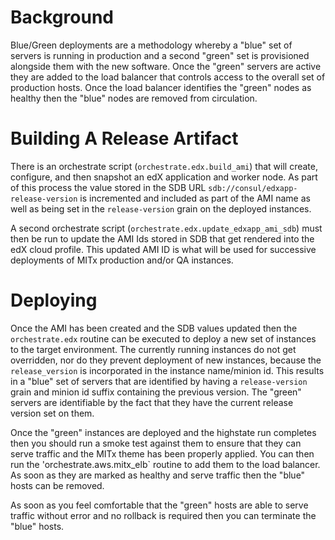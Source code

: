 # Background
Blue/Green deployments are a methodology whereby a "blue" set of servers is running in production and a second "green"
set is provisioned alongside them with the new software. Once the "green" servers are active they are added to the load
balancer that controls access to the overall set of production hosts. Once the load balancer identifies the "green"
nodes as healthy then the "blue" nodes are removed from circulation.

# Building A Release Artifact
There is an orchestrate script (`orchestrate.edx.build_ami`) that will create, configure, and then snapshot an edX
application and worker node. As part of this process the value stored in the SDB URL
`sdb://consul/edxapp-release-version` is incremented and included as part of the AMI name as well as being set in the
`release-version` grain on the deployed instances.

A second orchestrate script (`orchestrate.edx.update_edxapp_ami_sdb`) must then be run to update the AMI Ids stored in
SDB that get rendered into the edX cloud profile. This updated AMI ID is what will be used for successive deployments of
MITx production and/or QA instances.

# Deploying
Once the AMI has been created and the SDB values updated then the `orchestrate.edx` routine can be executed to deploy a
new set of instances to the target environment. The currently running instances do not get overridden, nor do they
prevent deployment of new instances, because the `release_version` is incorporated in the instance name/minion id. This
results in a "blue" set of servers that are identified by having a `release-version` grain and minion id suffix
containing the previous version. The "green" servers are identifiable by the fact that they have the current release
version set on them.

Once the "green" instances are deployed and the highstate run completes then you should run a smoke test against them to
ensure that they can serve traffic and the MITx theme has been properly applied. You can then run the
'orchestrate.aws.mitx_elb` routine to add them to the load balancer. As soon as they are marked as healthy and serve
traffic then the "blue" hosts can be removed.

As soon as you feel comfortable that the "green" hosts are able to serve traffic without error and no rollback is
required then you can terminate the "blue" hosts.

